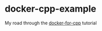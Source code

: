 # docker-cpp-example
My road through the [docker-for-cpp](https://habr.com/ru/articles/414109/) tutorial
